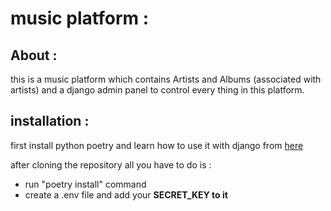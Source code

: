 # music platform :

## About :

this is a music platform which contains Artists and Albums (associated with artists) and a django admin panel to control every thing in this platform.

## installation :

first install python poetry and learn how to use it with django from [here](https://rasulkireev.com/managing-django-with-poetry/)

after cloning the repository all you have to do is :

- run "poetry install" command
- create a .env file and add your <b>SECRET_KEY<b> to it
